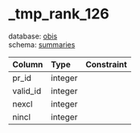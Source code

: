 # _tmp_rank_126
database: [obis](../)  
schema: [summaries](summaries)  

|Column|Type|Constraint|
|:---|:---|:---|
|pr_id|integer||
|valid_id|integer||
|nexcl|integer||
|nincl|integer||
